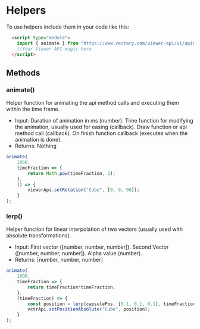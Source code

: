 
# Helpers

To use helpers include them in your code like this:
```html
  <script type="module">
    import { animate } from "https://www.vectary.com/viewer-api/v1/apiUtils.js";
    //Your Viewer API magic here
  </script>
```


## Methods

### animate()
Helper function for animating the api method calls and executing them within the time frame.
- Input: Duration of animation in ms (number). Time function for modifying the animation, usually used for easing (callback). Draw function or api method call (callback). On finish function callback (executes when the animation is done).
- Returns: Nothing

```javascript
animate(
    1000,
    timeFraction => { 
        return Math.pow(timeFraction, 2);
    },
    () => {
        viewerApi.setRotation("Cube", [0, 0, 90]);
    }
);
```

### lerp()
Helper function for linear interpolation of two vectors (usually used with absolute transformations).
- Input: First vector ([number, number, number]). Second Vector ([number, number, number]). Alpha value (number).
- Returns: [number, number, number]

```javascript
animate(
    1000,
    timeFraction => {
        return timeFraction*timeFraction;
    },
    (timeFraction) => {
        const position = lerp(capsulePos, [0.1, 0.1, 0.1], timeFraction)
        vctrApi.setPositionAbsolute("Cube", position);
    }
);
```